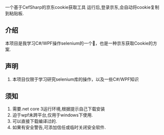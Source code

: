一个基于CefSharp的京东cookie获取工具
运行后,登录京东,会自动将cookie复制到粘贴板.

## 介绍

本项目是我学习C#/WPF操作selenium的一个🌰，也是一种京东获取Cookie的方案.

## 声明

1. 本项目仅限于学习研究selenium库的操作，以及一些C#/WPF知识

## 须知

1. 需要.net core 3运行环境,根据提示自己下载安装
2. 迫于wpf未跨平台,仅用于windows下使用.
3. 可以直接下载编译过的.
4. 如果有安全警告,可添加信任或临时关闭安全软件.
